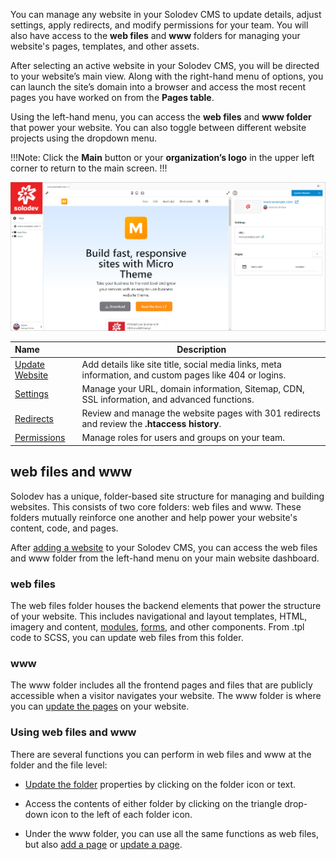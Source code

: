 You can manage any website in your Solodev CMS to update details, adjust settings, apply redirects, and modify permissions for your team. You will also have access to the **web files** and **www** folders for managing your website's pages, templates, and other assets. 

After selecting an active website in your Solodev CMS, you will be directed to your website’s main view. Along with the right-hand menu of options, you can launch the site’s domain into a browser and access the most recent pages you have worked on from the **Pages table**.

Using the left-hand menu, you can access the **web files** and **www folder** that power your website. You can also toggle between different website projects using the dropdown menu.

!!!Note:
Click the **Main** button or your **organization’s logo** in the upper left corner to return to the main screen. 
!!!

<p><img src="../../../images/websites/website/website-dashboard.jpg" alt="Website Dashboard"></p>

**Name** | **Description** 
:--- | ---
[Update Website](/workspace/websites/website/update-website/) | Add details like site title, social media links, meta information, and custom pages like 404 or logins. 
[Settings](/workspace/websites/website/settings) | Manage your URL, domain information, Sitemap, CDN, SSL information, and advanced functions.
[Redirects](/workspace/websites/website/redirects/) | Review and manage the website pages with 301 redirects and review the **.htaccess history**.
[Permissions](/workspace/websites/website/permissions) | Manage roles for users and groups on your team.

## web files and www 

Solodev has a unique, folder-based site structure for managing and building websites. This consists of two core folders: web files and www. These folders mutually reinforce one another and help power your website's content, code, and pages.

After [adding a website](/workspace/websites/add-website) to your Solodev CMS, you can access the web files and www folder from the left-hand menu on your main website dashboard. 

### web files 
The web files folder houses the backend elements that power the structure of your website. This includes navigational and layout templates, HTML, imagery and content, [modules](/workspace/modules), [forms](/workspace/forms), and other components. From .tpl code to SCSS, you can update web files from this folder.

### www
The www folder includes all the frontend pages and files that are publicly accessible when a visitor navigates your website. The www folder is where you can [update the pages](/workspace/websites/page) on your website.

### Using web files and www 

There are several functions you can perform in web files and www at the folder and the file level:

*	[Update the folder](/workspace/websites/folder/update-folder/) properties by clicking on the folder icon or text.

*	Access the contents of either folder by clicking on the triangle drop-down icon to the left of each folder icon. 

*	Under the www folder, you can use all the same functions as web files, but also [add a page](/workspace/websites/add-page) or [update a page](/workspace/websites/page).